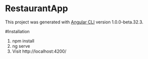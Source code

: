 # RestaurantApp

This project was generated with [Angular CLI](https://github.com/angular/angular-cli) version 1.0.0-beta.32.3.

#Installation
1) npm install
2) ng serve
3) Visit http://localhost:4200/


